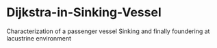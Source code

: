 # Dijkstra-in-Sinking-Vessel
Characterization of a passenger vessel Sinking and finally  foundering at lacustrine environment
